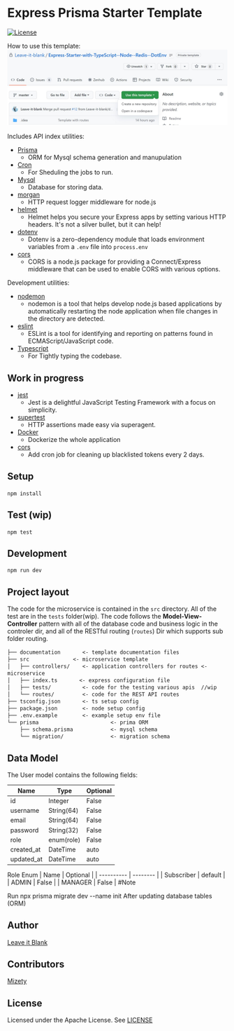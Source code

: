 # Express Prisma Starter Template

[![License](https://img.shields.io/badge/License-Apache%202.0-blue.svg)](https://opensrc.org/licenses/Apache-2.0)

How to use this template:
  <img src="https://github.com/Leave-it-blank/Express-Starter-with-TS/blob/master/documentation/images/howtouse.jpg"/>

Includes API index utilities:

- [Prisma](https://www.npmjs.com/package/prisma)
  - ORM for Mysql schema generation and manupulation
- [Cron](https://www.npmjs.com/package/node-cron)
  - For Sheduling the jobs to run.
- [Mysql](https://www.npmjs.com/package/morgan)
  - Database for storing data.
- [morgan](https://www.npmjs.com/package/morgan)
  - HTTP request logger middleware for node.js
- [helmet](https://www.npmjs.com/package/helmet)
  - Helmet helps you secure your Express apps by setting various HTTP headers. It's not a silver bullet, but it can help!
- [dotenv](https://www.npmjs.com/package/dotenv)
  - Dotenv is a zero-dependency module that loads environment variables from a `.env` file into `process.env`
- [cors](https://www.npmjs.com/package/cors)
  - CORS is a node.js package for providing a Connect/Express middleware that can be used to enable CORS with various options.

Development utilities:

- [nodemon](https://www.npmjs.com/package/nodemon)
  - nodemon is a tool that helps develop node.js based applications by automatically restarting the node application when file changes in the directory are detected.
- [eslint](https://www.npmjs.com/package/eslint)
  - ESLint is a tool for identifying and reporting on patterns found in ECMAScript/JavaScript code.
- [Typescript](https://www.npmjs.com/package/typescript)
  - For Tightly typing the codebase.

  
## Work in progress

- [jest](https://www.npmjs.com/package/jest)
  - Jest is a delightful JavaScript Testing Framework with a focus on simplicity.
- [supertest](https://www.npmjs.com/package/supertest)
  - HTTP assertions made easy via superagent.
- [Docker](https://www.npmjs.com/package/docker)
  - Dockerize the whole application
- [cors](https://www.npmjs.com/package/cors)
  - Add cron job for cleaning up blacklisted tokens every 2 days.

## Setup

```
npm install
```

## Test (wip)

```
npm test
```

## Development

```
npm run dev
```

## Project layout

The code for the microservice is contained in the `src` directory. All of the test are in the `tests` folder(wip). The code follows the **Model-View-Controller** pattern with all of the database code and business logic in the controler dir, and all of the RESTful routing (`routes`) Dir which supports sub folder routing.

```text
├── documentation       <- template documentation files
├── src              <- microservice template
│   ├── controllers/    <- application controllers for routes <- microservice
│   ├── index.ts       <- express configuration file
│   ├── tests/          <- code for the testing various apis  //wip
│   └── routes/         <- code for the REST API routes
├── tsconfig.json       <- ts setup config
├── package.json        <- node setup config
├── .env.example        <- example setup env file
└── prisma                       <- prima ORM
    ├── schema.prisma            <- mysql schema
    └── migration/               <- migration schema
```

## Data Model

The User model contains the following fields:

| Name       | Type       | Optional |
| ---------- | ---------- | -------- |
| id         | Integer    | False    |
| username   | String(64) | False    |
| email      | String(64) | False    |
| password   | String(32) | False    |
| role       | enum(role) | False    |
| created_at | DateTime   | auto     |
| updated_at | DateTime   | auto     |

Role Enum
| Name | Optional |
| ---------- | -------- |
| Subscriber | default |
| ADMIN | False |
| MANAGER | False |
#Note

Run
npx prisma migrate dev --name init
After updating database tables (ORM)

## Author

[Leave it Blank](https://github.com/Leave-it-blank/)

## Contributors

[Mizety](https://github.com/Mizety)

## License

Licensed under the Apache License. See [LICENSE](LICENSE)
